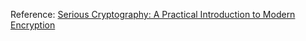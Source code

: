Reference: [Serious Cryptography: A Practical Introduction to Modern Encryption](https://theswissbay.ch/pdf/Books/Computer%20science/Cryptography/SeriousCryptography.pdf)
